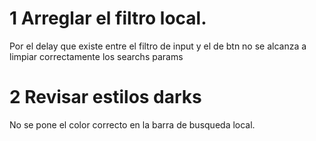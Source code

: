 # 1 Arreglar el filtro local.
Por el delay que existe entre el filtro de input y el de btn no se alcanza a limpiar
correctamente los searchs params

# 2 Revisar estilos darks
No se pone el color correcto en la barra de busqueda local.
